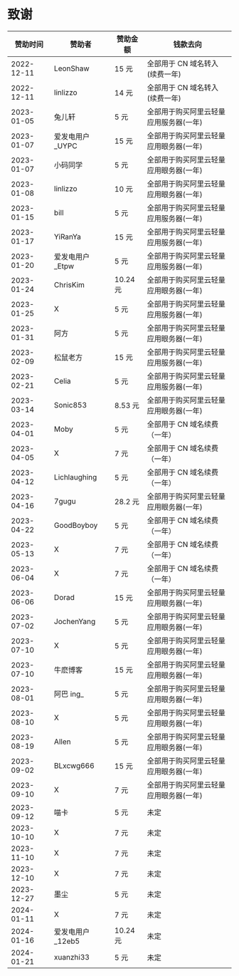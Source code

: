 # 致谢

| **赞助时间** | **赞助者**        | **赞助金额** | **钱款去向**                           |
| ------------ | ----------------- | ------------ | -------------------------------------- |
| 2022-12-11   | LeonShaw          | 15 元        | 全部用于 CN 域名转入(续费一年)         |
| 2022-12-11   | linlizzo          | 14 元        | 全部用于 CN 域名转入(续费一年)         |
| 2023-01-05   | 兔儿轩            | 5 元         | 全部用于购买阿里云轻量应用服务器(一年) |
| 2023-01-07   | 爱发电用户\_UYPC  | 15 元        | 全部用于购买阿里云轻量应用眼务器(一年) |
| 2023-01-07   | 小码同学          | 5 元         | 全部用于购买阿里云轻量应用眼务器(一年) |
| 2023-01-08   | linlizzo          | 10 元        | 全部用于购买阿里云轻量应用眼务器(一年) |
| 2023-01-15   | bill              | 5 元         | 全部用于购买阿里云轻量应用服务器(一年) |
| 2023-01-17   | YiRanYa           | 15 元        | 全部用于购买阿里云轻量应用服务器(一年) |
| 2023-01-20   | 爱发电用户\_Etpw  | 5 元         | 全部用于购买阿里云轻量应用服务器(一年) |
| 2023-01-24   | ChrisKim          | 10.24 元     | 全部用于购买阿里云轻量应用眼务器(一年) |
| 2023-01-25   | X                 | 5 元         | 全部用于购买阿里云轻量应用服务器(一年) |
| 2023-01-31   | 阿方              | 5 元         | 全部用于购买阿里云轻量应用眼务器(一年) |
| 2023-02-09   | 松鼠老方          | 15 元        | 全部用于购买阿里云轻量应用服务器(一年) |
| 2023-02-21   | Celia             | 5 元         | 全部用于购买阿里云轻量应用服务器(一年) |
| 2023-03-14   | Sonic853          | 8.53 元      | 全部用于购买阿里云轻量应用眼务器(一年) |
| 2023-04-01   | Moby              | 5 元         | 全部用于 CN 域名续费（一年）           |
| 2023-04-05   | X                 | 7 元         | 全部用于 CN 域名续费（一年）           |
| 2023-04-12   | Lichlaughing      | 5 元         | 全部用于 CN 域名续费（一年）           |
| 2023-04-16   | 7gugu             | 28.2 元      | 全部用于购买阿里云轻量应用眼务器(一年) |
| 2023-04-22   | GoodBoyboy        | 5 元         | 全部用于 CN 域名续费（一年）           |
| 2023-05-13   | X                 | 7 元         | 全部用于 CN 域名续费（一年）           |
| 2023-06-04   | X                 | 7 元         | 全部用于 CN 域名续费（一年）           |
| 2023-06-06   | Dorad             | 15 元        | 全部用于购买阿里云轻量应用眼务器(一年) |
| 2023-07-02   | JochenYang        | 5 元         | 全部用于购买阿里云轻量应用眼务器(一年) |
| 2023-07-10   | X                 | 5 元         | 全部用于购买阿里云轻量应用眼务器(一年) |
| 2023-07-10   | 牛麽博客          | 15 元        | 全部用于购买阿里云轻量应用眼务器(一年) |
| 2023-08-01   | 阿巴 ing\_        | 5 元         | 全部用于购买阿里云轻量应用眼务器(一年) |
| 2023-08-10   | X                 | 5 元         | 全部用于购买阿里云轻量应用眼务器(一年) |
| 2023-08-19   | Allen             | 5 元         | 全部用于购买阿里云轻量应用眼务器(一年) |
| 2023-09-02   | BLxcwg666         | 15 元        | 全部用于购买阿里云轻量应用眼务器(一年) |
| 2023-09-10   | X                 | 7 元         | 全部用于购买阿里云轻量应用眼务器(一年) |
| 2023-09-12   | 喵卡              | 5 元         | 未定                                   |
| 2023-10-10   | X                 | 7 元         | 未定                                   |
| 2023-11-10   | X                 | 7 元         | 未定                                   |
| 2023-12-10   | X                 | 7 元         | 未定                                   |
| 2023-12-27   | 墨尘              | 5 元         | 未定                                   |
| 2024-01-11   | X                 | 7 元         | 未定                                   |
| 2024-01-16   | 爱发电用户\_12eb5 | 10.24 元     | 未定                                   |
| 2024-01-21   | xuanzhi33         | 5 元         | 未定                                   |
